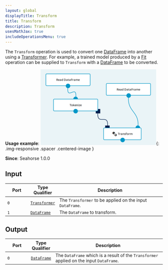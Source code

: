 ```yaml
---
layout: global
displayTitle: Transform
title: Transform
description: Transform
usesMathJax: true
includeOperationsMenu: true
---
```


The `Transform` operation is used to convert one [DataFrame](../classes/dataframe.html) into another
using a [Transformer](../classes/transformer.html). For example, a trained model produced by a
[Fit](../operations/fit.html) operation can be supplied to `Transform` with a
[DataFrame](../classes/dataframe.html) to be converted.

**Usage example**:
![Transform example](../img/transformer_example.png){: .img-responsive .spacer .centered-image }

**Since**: Seahorse 1.0.0

## Input

<table>
<thead>
<tr>
<th style="width:15%">Port</th>
<th style="width:15%">Type Qualifier</th>
<th style="width:70%">Description</th>
</tr>
</thead>
<tbody>
<tr>
<td><code>0</code></td>
<td><code><a href="../classes/transformer.html">Transformer</a></code></td>
<td>The <code>Transformer</code> to be applied on the input <code>DataFrame</code>.</td>
</tr>
<tr>
<td><code>1</code></td>
<td><code><a href="../classes/dataframe.html">DataFrame</a></code></td>
<td>The <code>DataFrame</code> to transform.</td>
</tr>
</tbody>
</table>

## Output

<table>
<thead>
<tr>
<th style="width:15%">Port</th>
<th style="width:15%">Type Qualifier</th>
<th style="width:70%">Description</th>
</tr>
</thead>
<tbody>
<tr>
<td><code>0</code></td>
<td><code><a href="../classes/dataframe.html">DataFrame</a></code></td>
<td>The <code>DataFrame</code> which is a result of the <code>Transformer</code> applied on the input <code>DataFrame</code>.</td>
</tr>
</tbody>
</table>
